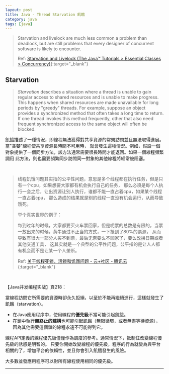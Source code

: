 ```yaml
---
layout: post
title: Java - Thread Starvation 飢餓
category: java
tags: [java]
---
```


> Starvation and livelock are much less common a problem than deadlock, but are still problems that every designer of 
> concurrent software is likely to encounter.
>
> Ref: [Starvation and Livelock (The Java™ Tutorials > Essential Classes > Concurrency)](https://docs.oracle.com/javase/tutorial/essential/concurrency/starvelive.html){:target="_blank"}

## Starvation

> *Starvation* describes a situation where a thread is unable to gain regular access to shared resources and is unable to 
> make progress. This happens when shared resources are made unavailable for long periods by "greedy" threads. For 
> example, suppose an object provides a synchronized method that often takes a long time to return. If one thread invokes 
> this method frequently, other that also need frequent synchronized access to the same object will often be blocked.

飢餓描述了一種情況，即線程無法獲得對共享資源的常規訪問並且無法取得進展。當"貪婪"線程使共享資源長時間不可用時，
就會發生這種情況。例如，假設一個對象提供了一個同步方法，該方法通常需要很長時間才能返回。如果一個線程頻繁調用
此方法，則也需要頻繁同步訪問同一對象的其他線程將經常被阻塞。

<br>

> 线程饥饿问题其实指的公平性问题，意思是多个线程都在执行任务，但是只有一个cpu，如果想要大家都有机会执行自己的任务，
> 那么必须是每个人执行一会之后，让出资源让别人执行，谁都不能一直占着cpu，如果某个线程一直占着cpu，
> 那么造成的结果就是别的线程一直没有机会运行，从而导致饿死。
>
> 举个真实世界的例子：
>
> 每到过年的时候，大家都要买火车票回家，但是呢票的总数是有限的，当票一放出来的时候，黄牛通过不正当的方式，一下抢到了80%的票源，
> 从而导致有很大一部分人买不到票，最后无奈要么不回家了，要么改换日期或者其他交通工具，
> 这其实就是一个典型的公平性问题，公平指的是让人人都有机会而不是让某一个人垄断。
>
> Ref: [关于线程死锁，活锁和饥饿问题 - 云+社区 - 腾讯云](https://cloud.tencent.com/developer/article/1161103){:target="_blank"}

<br>

【Java并发编程实战】頁218：

當線程訪問它所需要的資源時卻永久拒絕，以至於不能再繼續進行，這樣就發生了飢餓（starvation）。

- 在Java應用程序中，使用線程的**優先級**不當可能引起飢餓。
- 在鎖中執行**無終止的建構**也可能引起飢餓（無限循環，或者無盡等待資源），因為其他需要這個鎖的線程永遠不可能得到它。

線程API定義的線程優先級僅僅作為調度的參考。通常情況下，抵制住改變線程優先級的誘惑是明智的。
只要你開始改變線程的優先級，程序的行為就變為與平台相關的了，增加平台的依賴性，並且你會引入飢餓發生的風險。

大多數並發應用程序可以對所有線程使用相同的優先級。

---